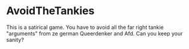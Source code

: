 # AvoidTheTankies
This is a satirical game. You have to avoid all the far right tankie "arguments" from ze german Queerdenker and Afd. Can you keep your sanity?
